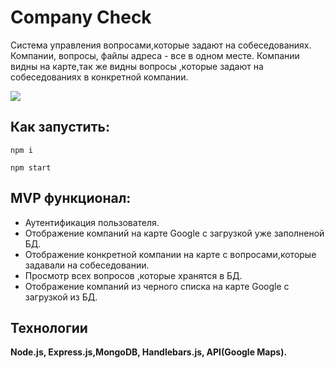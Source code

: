 # Company Check

Система управления вопросами,которые задают на собеседованиях. Компании, вопросы, файлы адреса - все в одном месте. Компании видны на карте,так же видны вопросы ,которые задают на собеседованиях в конкретной компании.

![](ezgif-2-1152ce557ec2.gif)

## Как запустить:

``npm i``

``npm start``

## MVP функционал:

- Аутентификация пользователя.
- Отображение компаний на карте Google с загрузкой уже заполненой БД.
- Отображение конкретной компании на карте с вопросами,которые задавали на собеседовании.
- Просмотр всех вопросов ,которые хранятся в БД.
- Отображение компаний из черного списка на карте Google с загрузкой из БД.


## Технологии

**Node.js, Express.js,MongoDB, Handlebars.js, API(Google Maps).**
